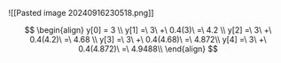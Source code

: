 
![[Pasted image 20240916230518.png]]

$$ 
\begin{align}
y[0] = 3 \\ 
y[1] =\ 3\ +\ 0.4(3)\ =\ 4.2 \\
y[2] =\ 3\ +\ 0.4(4.2)\ =\ 4.68 \\
y[3] =\ 3\ +\ 0.4(4.68)\ =\ 4.872\\
y[4] =\ 3\ +\ 0.4(4.872)\ =\ 4.9488\\
\end{align}
$$
